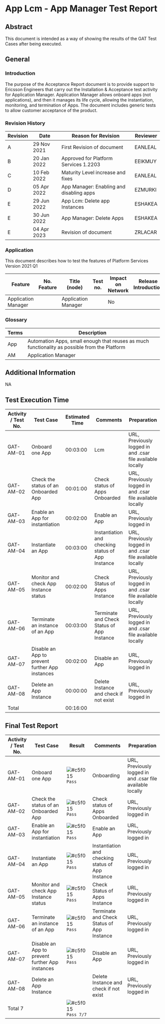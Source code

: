 
# App Lcm - App Manager Test Report

## Abstract

This document is intended as a way of showing the results of the GAT Test Cases
after being executed.

## General

### Introduction

The purpose of the Acceptance Report document is to provide support to Ericsson
Engineers that carry out the Installation & Acceptance test activity for
Application Manager.
Application Manager allows onboard apps (not applications), and then it
manages its life cycle, allowing the instantiation, monitoring, and termination
of Apps.
The document includes generic tests to allow customer acceptance of the product.

### Revision History

| Revision | Date        | Reason for Revision                      | Reviewer |
|----------|-------------|------------------------------------------|----------|
| A        | 29 Nov 2021 | First Revision of document               | EANLEAL  |
| B        | 20 Jan 2022 | Approved for Platform Services 1.2203    | EEIKMUY  |
| C        | 10 Feb 2022 | Maturity Level increase and fixes        | EANLEAL  |
| D        | 05 Apr 2022 | App Manager: Enabling and disabling apps | EZMURKI  |
| E        | 29 Jun 2022 | App Lcm: Delete app Instances            | ESHAKEA  |
| E        | 30 Jun 2022 | App Manager: Delete Apps                 | ESHAKEA  |
| E        | 04 Apr 2023 | Revision of document                     | ZRLACAR  |

### Application

This document describes how to test the features of Platform Services Version 2021 Q1

| Feature             | No. Feature | Title (node)        | Test no. | Impact on Network | Release Introduction |
|---------------------|-------------|---------------------|----------|-------------------|----------------------|
| Application Manager |             | Application Manager |          | No                |                      |

### Glossary

| Terms | Description                                                                                   |
|-------|-----------------------------------------------------------------------------------------------|
| App   | Automation Apps, small enough that reuses as much functionality as possible from the Platform |
| AM    | Application Manager                                                                           |

## Additional Information

NA

## Test Execution Time

| Activity / Test No. | Test Case                                       | Estimated Time | Comments                                          | Preparation                                                |
|---------------------|-------------------------------------------------|----------------|---------------------------------------------------|------------------------------------------------------------|
| GAT-AM-01           | Onboard one App                                 | 00:03:00       | Lcm                                               | URL, Previously logged in and .csar file available locally |
| GAT-AM-02           | Check the status of an Onboarded App            | 00:01:00       | Check status of Apps Onboarded                    | URL, Previously logged in and .csar file available locally |
| GAT-AM-03           | Enable an App for instantiation                 | 00:02:00       | Enable an App                                     | URL, Previously logged in                                  |
| GAT-AM-04           | Instantiate an App                              | 00:03:00       | Instantiation and checking status of App Instance | URL, Previously logged in and .csar file available locally |
| GAT-AM-05           | Monitor and check App Instance status           | 00:02:00       | Check Status of Apps Instance                     | URL, Previously logged in and .csar file available locally |
| GAT-AM-06           | Terminate an instance of an App                 | 00:03:00       | Terminate and Check Status of App Instance        | URL, Previously logged in and .csar file available locally |
| GAT-AM-07           | Disable an App to prevent further App instances | 00:02:00       | Disable an App                                    | URL, Previously logged in                                  |
| GAT-AM-08           | Delete an App Instance                          | 00:00:00       | Delete Instance and check if not exist            | URL, Previously logged in                                  |
| Total               |                                                 | 00:16:00       |                                                   |                                                            |

## Final Test Report

| Activity / Test No. | Test Case                                       | Result                                                                     | Comments                                          | Preparation                                                |
|---------------------|-------------------------------------------------|----------------------------------------------------------------------------|---------------------------------------------------|------------------------------------------------------------|
| GAT-AM-01           | Onboard one App                                 | ![#c5f015](https://via.placeholder.com/15/c5f015/000000?text=+) `Pass`     | Onboarding                                        | URL, Previously logged in and .csar file available locally |
| GAT-AM-02           | Check the status of an Onboarded App            | ![#c5f015](https://via.placeholder.com/15/c5f015/000000?text=+) `Pass`     | Check status of Apps Onboarded                    | URL, Previously logged in                                  |
| GAT-AM-03           | Enable an App for instantiation                 | ![#c5f015](https://via.placeholder.com/15/c5f015/000000?text=+) `Pass`     | Enable an App                                     | URL, Previously logged in                                  |
| GAT-AM-04           | Instantiate an App                              | ![#c5f015](https://via.placeholder.com/15/c5f015/000000?text=+) `Pass`     | Instantiation and checking status of App Instance | URL, Previously logged in                                  |
| GAT-AM-05           | Monitor and check App Instance status           | ![#c5f015](https://via.placeholder.com/15/c5f015/000000?text=+) `Pass`     | Check Status of Apps Instance                     | URL, Previously logged in                                  |
| GAT-AM-06           | Terminate an instance of an App                 | ![#c5f015](https://via.placeholder.com/15/c5f015/000000?text=+) `Pass`     | Terminate and Check Status of App Instance        | URL, Previously logged in                                  |
| GAT-AM-07           | Disable an App to prevent further App instances | ![#c5f015](https://via.placeholder.com/15/c5f015/000000?text=+) `Pass`     | Disable an App                                    | URL, Previously logged in                                  |
| GAT-AM-08           | Delete an App Instance                          |                                                                            | Delete Instance and check if not exist            | URL, Previously logged in                                  |
| Total 7             |                                                 | ![#c5f015](https://via.placeholder.com/15/c5f015/000000?text=+) `Pass 7/7` |                                                   |                                                            |
